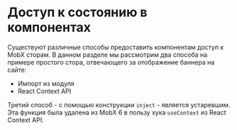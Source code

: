 # Доступ к состоянию в компонентах

Существуют различные способы предоставить компонентам доступ к MobX сторам. В данном разделе мы рассмотрим два способа на примере простого стора, отвечающего за отображение баннера на сайте:

- Импорт из модуля
- React Context API

Третий способ - с помощью конструкции `inject` - является устаревшим. Эта функция была удалена из MobX 6 в пользу хука `useContext` из React Context API.
